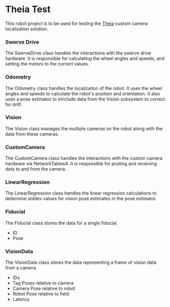 # Theia Test

This robot project is to be used for testing the [Theia](https://github.com/anivanchen/aruco) custom camera localization solution. 

### Swerve Drive

The SwerveDrive class handles the interactions with the swerve drive hardware. It is responsible for calculating the wheel angles and speeds, and setting the motors to the correct values.

### Odometry

The Odometry class handles the localization of the robot. It uses the wheel angles and speeds to calculate the robot's position and orientation. It also uses a pose estimator to innclude data from the Vision subsystem to correct for drift.

### Vision

The Vision class manages the multiple cameras on the robot along with the data from these cameras.

### CustomCamera

The CustomCamera class handles the interactions with the custom camera hardware via NetworkTables4. It is responsible for posting and receiving data to and from the camera.

### LinearRegression

The LinearRegression class handles the linear regression calculations to determine stddev values for vision pose extimates in the pose estimator.

### Fiducial

The Fiducial class stores the data for a single fiducial.

- ID
- Pose

### VisionData

The VisionData class stores the data representing a frame of vision data from a camera.

- IDs
- Tag Poses relative to camera
- Camera Pose relative to robot
- Robot Pose relative to field
- Latency

